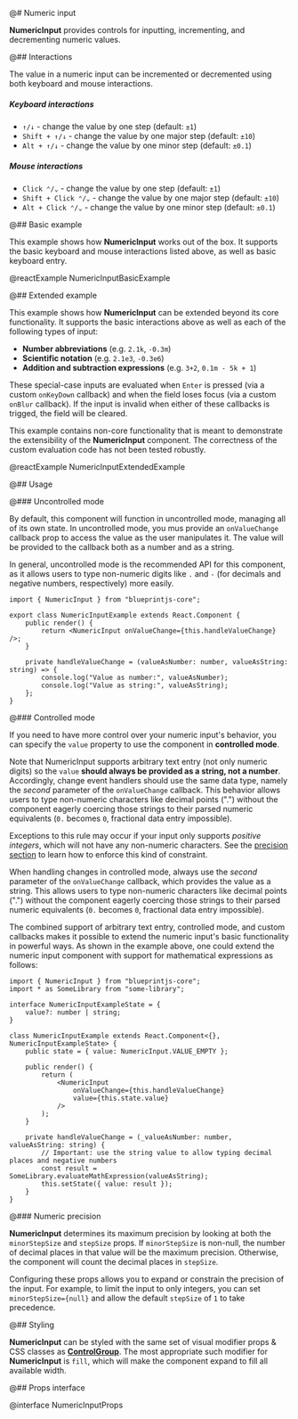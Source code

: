 @# Numeric input

**NumericInput** provides controls for inputting, incrementing, and decrementing numeric values.

@## Interactions

The value in a numeric input can be incremented or decremented using both keyboard and mouse interactions.

##### Keyboard interactions

-   `↑/↓` - change the value by one step (default: `±1`)
-   `Shift + ↑/↓` - change the value by one major step (default: `±10`)
-   `Alt + ↑/↓` - change the value by one minor step (default: `±0.1`)

##### Mouse interactions

-   `Click ⌃/⌄` - change the value by one step (default: `±1`)
-   `Shift + Click ⌃/⌄` - change the value by one major step (default: `±10`)
-   `Alt + Click ⌃/⌄` - change the value by one minor step (default: `±0.1`)

@## Basic example

This example shows how **NumericInput** works out of the box. It supports the basic keyboard and mouse interactions
listed above, as well as basic keyboard entry.

@reactExample NumericInputBasicExample

@## Extended example

This example shows how **NumericInput** can be extended beyond its core functionality. It supports the basic
interactions above as well as each of the following types of input:

-   **Number abbreviations** (e.g. `2.1k`, `-0.3m`)
-   **Scientific notation** (e.g. `2.1e3`, `-0.3e6`)
-   **Addition and subtraction expressions** (e.g. `3+2`, `0.1m - 5k + 1`)

These special-case inputs are evaluated when `Enter` is pressed (via a custom `onKeyDown` callback) and when the field
loses focus (via a custom `onBlur` callback). If the input is invalid when either of these callbacks is trigged, the
field will be cleared.

<div class="@ns-callout @ns-intent-primary @ns-icon-info-sign">

This example contains non-core functionality that is meant to demonstrate the extensibility of the **NumericInput**
component. The correctness of the custom evaluation code has not been tested robustly.

</div>

@reactExample NumericInputExtendedExample

@## Usage

@### Uncontrolled mode

By default, this component will function in uncontrolled mode, managing all of its own state. In uncontrolled mode,
you mus provide an `onValueChange` callback prop to access the value as the user manipulates it. The value will be
provided to the callback both as a number and as a string.

In general, uncontrolled mode is the recommended API for this component, as it allows users to type non-numeric digits
like `.` and `-` (for decimals and negative numbers, respectively) more easily.

```tsx
import { NumericInput } from "blueprintjs-core";

export class NumericInputExample extends React.Component {
    public render() {
        return <NumericInput onValueChange={this.handleValueChange} />;
    }

    private handleValueChange = (valueAsNumber: number, valueAsString: string) => {
        console.log("Value as number:", valueAsNumber);
        console.log("Value as string:", valueAsString);
    };
}
```

@### Controlled mode

If you need to have more control over your numeric input's behavior, you can specify the `value` property to use the
component in **controlled mode**.

Note that NumericInput supports arbitrary text entry (not only numeric digits) so the `value`
**should always be provided as a string, not a number**. Accordingly, change event handlers should use the same data
type, namely the _second_ parameter of the `onValueChange` callback. This behavior allows users to type non-numeric
characters like decimal points (".") without the component eagerly coercing those strings to their parsed numeric
equivalents (`0.` becomes `0`, fractional data entry impossible).

Exceptions to this rule may occur if your input only supports _positive integers_, which will not
have any non-numeric characters. See the [precision section](#core/components/numeric-input.numeric-precision)
to learn how to enforce this kind of constraint.

<div class="@ns-callout @ns-intent-warning @ns-icon-warning-sign">

When handling changes in controlled mode, always use the _second_ parameter of the `onValueChange` callback, which
provides the value as a string. This allows users to type non-numeric characters like decimal points (".") without the
component eagerly coercing those strings to their parsed numeric equivalents (`0.` becomes `0`, fractional data entry
impossible).

</div>

The combined support of arbitrary text entry, controlled mode, and custom callbacks makes it possible to extend the
numeric input's basic functionality in powerful ways. As shown in the example above, one could extend the numeric input
component with support for mathematical expressions as follows:

```tsx
import { NumericInput } from "blueprintjs-core";
import * as SomeLibrary from "some-library";

interface NumericInputExampleState = {
    value?: number | string;
}

class NumericInputExample extends React.Component<{}, NumericInputExampleState> {
    public state = { value: NumericInput.VALUE_EMPTY };

    public render() {
        return (
            <NumericInput
                onValueChange={this.handleValueChange}
                value={this.state.value}
            />
        );
    }

    private handleValueChange = (_valueAsNumber: number, valueAsString: string) {
        // Important: use the string value to allow typing decimal places and negative numbers
        const result = SomeLibrary.evaluateMathExpression(valueAsString);
        this.setState({ value: result });
    }
}
```

@### Numeric precision

**NumericInput** determines its maximum precision by looking at both the `minorStepSize` and `stepSize` props.
If `minorStepSize` is non-null, the number of decimal places in that value will be the maximum precision.
Otherwise, the component will count the decimal places in `stepSize`.

Configuring these props allows you to expand or constrain the precision of the input. For example, to limit
the input to only integers, you can set `minorStepSize={null}` and allow the default `stepSize` of `1` to take
precedence.

@## Styling

**NumericInput** can be styled with the same set of visual modifier props & CSS classes as
[**ControlGroup**](#core/components/control-group). The most appropriate such modifier for **NumericInput** is `fill`,
which will make the component expand to fill all available width.

@## Props interface

@interface NumericInputProps
